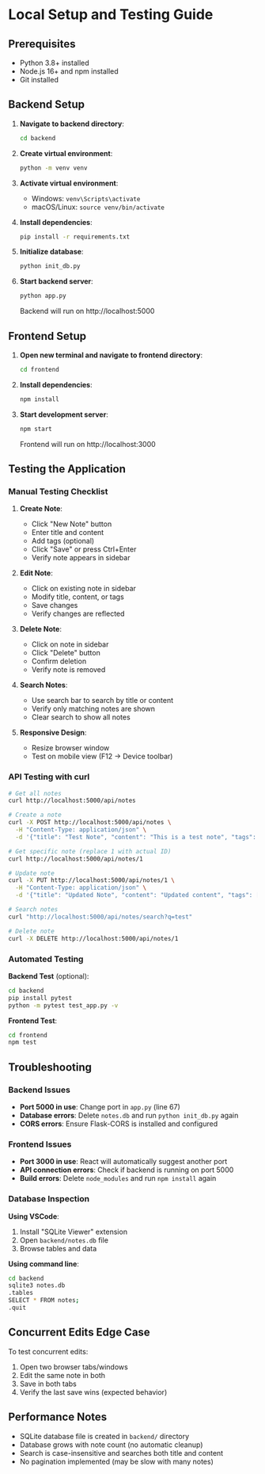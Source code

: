 # Local Setup and Testing Guide

## Prerequisites

- Python 3.8+ installed
- Node.js 16+ and npm installed
- Git installed

## Backend Setup

1. **Navigate to backend directory**:
   ```bash
   cd backend
   ```

2. **Create virtual environment**:
   ```bash
   python -m venv venv
   ```

3. **Activate virtual environment**:
   - Windows: `venv\Scripts\activate`
   - macOS/Linux: `source venv/bin/activate`

4. **Install dependencies**:
   ```bash
   pip install -r requirements.txt
   ```

5. **Initialize database**:
   ```bash
   python init_db.py
   ```

6. **Start backend server**:
   ```bash
   python app.py
   ```

   Backend will run on http://localhost:5000

## Frontend Setup

1. **Open new terminal and navigate to frontend directory**:
   ```bash
   cd frontend
   ```

2. **Install dependencies**:
   ```bash
   npm install
   ```

3. **Start development server**:
   ```bash
   npm start
   ```

   Frontend will run on http://localhost:3000

## Testing the Application

### Manual Testing Checklist

1. **Create Note**:
   - Click "New Note" button
   - Enter title and content
   - Add tags (optional)
   - Click "Save" or press Ctrl+Enter
   - Verify note appears in sidebar

2. **Edit Note**:
   - Click on existing note in sidebar
   - Modify title, content, or tags
   - Save changes
   - Verify changes are reflected

3. **Delete Note**:
   - Click on note in sidebar
   - Click "Delete" button
   - Confirm deletion
   - Verify note is removed

4. **Search Notes**:
   - Use search bar to search by title or content
   - Verify only matching notes are shown
   - Clear search to show all notes

5. **Responsive Design**:
   - Resize browser window
   - Test on mobile view (F12 → Device toolbar)

### API Testing with curl

```bash
# Get all notes
curl http://localhost:5000/api/notes

# Create a note
curl -X POST http://localhost:5000/api/notes \
  -H "Content-Type: application/json" \
  -d '{"title": "Test Note", "content": "This is a test note", "tags": ["test"]}'

# Get specific note (replace 1 with actual ID)
curl http://localhost:5000/api/notes/1

# Update note
curl -X PUT http://localhost:5000/api/notes/1 \
  -H "Content-Type: application/json" \
  -d '{"title": "Updated Note", "content": "Updated content", "tags": ["updated"]}'

# Search notes
curl "http://localhost:5000/api/notes/search?q=test"

# Delete note
curl -X DELETE http://localhost:5000/api/notes/1
```

### Automated Testing

**Backend Test** (optional):
```bash
cd backend
pip install pytest
python -m pytest test_app.py -v
```

**Frontend Test**:
```bash
cd frontend
npm test
```

## Troubleshooting

### Backend Issues
- **Port 5000 in use**: Change port in `app.py` (line 67)
- **Database errors**: Delete `notes.db` and run `python init_db.py` again
- **CORS errors**: Ensure Flask-CORS is installed and configured

### Frontend Issues
- **Port 3000 in use**: React will automatically suggest another port
- **API connection errors**: Check if backend is running on port 5000
- **Build errors**: Delete `node_modules` and run `npm install` again

### Database Inspection

**Using VSCode**:
1. Install "SQLite Viewer" extension
2. Open `backend/notes.db` file
3. Browse tables and data

**Using command line**:
```bash
cd backend
sqlite3 notes.db
.tables
SELECT * FROM notes;
.quit
```

## Concurrent Edits Edge Case

To test concurrent edits:
1. Open two browser tabs/windows
2. Edit the same note in both
3. Save in both tabs
4. Verify the last save wins (expected behavior)

## Performance Notes

- SQLite database file is created in `backend/` directory
- Database grows with note count (no automatic cleanup)
- Search is case-insensitive and searches both title and content
- No pagination implemented (may be slow with many notes)
